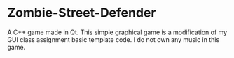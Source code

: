 # Zombie-Street-Defender
A C++ game made in Qt. This simple graphical game is a modification of my GUI class assignment basic template code. I do not own any music in this game.
